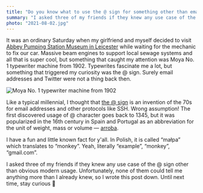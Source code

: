 ```yaml
---
title: "Do you know what to use the @ sign for something other than email addresses and Twitter handles? I do!"
summary: "I asked three of my friends if they knew any use case of the @ sign other than obvious modern usage. Unfortunately, none of them could tell me anything more than I already knew, so I wrote this post down."
photo: "2021-08-02.jpg"
---
```


It was an ordinary Saturday when my girlfriend and myself decided to visit [Abbey Pumping Station Museum in Leicester](https://www.leicestermuseums.org/abbey-pumping-station/) while waiting for the mechanic to fix our car. Massive beam engines to support local sewage systems and all that is super cool, but something that caught my attention was Moya No. 1 typewriter machine from 1902. Typewrites fascinate me a lot, but something that triggered my curiosity was the @ sign. Surely email addresses and Twitter were not a thing back then.

![Moya No. 1 typewriter machine from 1902](/photos/2021-08-02-1.jpg)

Like a typical millennial, I thought that [the @ sign](https://en.wikipedia.org/wiki/At_sign) is an invention of the 70s for email addresses and other protocols like SSH. Wrong assumption! The first discovered usage of @ character goes back to 1345, but it was popularized in the 16th century in Spain and Portugal as an abbreviation for the unit of weight, mass or volume — [arroba](https://en.wikipedia.org/wiki/Arroba).

I have a fun and little known fact for y'all. In Polish, it is called “małpa” which translates to “monkey”. Yeah, literally “example”, “monkey”, “gmail.com”.

I asked three of my friends if they knew any use case of the @ sign other than obvious modern usage. Unfortunately, none of them could tell me anything more than I already knew, so I wrote this post down. Until next time, stay curious 🧐
